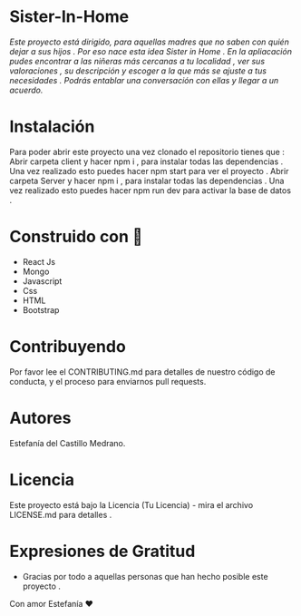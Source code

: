 # Sister-In-Home

*Este proyecto está dirigido, para aquellas madres que no saben con quién dejar a sus hijos . Por eso nace esta idea Sister in Home . En la apliacación pudes encontrar a las niñeras más cercanas a tu localidad , ver sus valoraciones , su descripción  y escoger a la que más se ajuste a tus necesidades . Podrás entablar una conversación con ellas y llegar a un acuerdo.*


# Instalación 


Para poder abrir este proyecto una vez clonado el repositorio tienes que : 
Abrir carpeta client y hacer npm i , para instalar todas las dependencias . Una vez realizado esto puedes hacer npm start para ver el proyecto .
Abrir carpeta Server y hacer npm i , para instalar todas las dependencias . Una vez realizado esto puedes hacer npm run dev para activar la base de datos . 
 
# Construido con 🔧 

- React Js 
- Mongo
- Javascript
- Css
- HTML 
- Bootstrap 


# Contribuyendo

Por favor lee el CONTRIBUTING.md para detalles de nuestro código de conducta, y el proceso para enviarnos pull requests.



# Autores 

Estefanía del Castillo Medrano.

# Licencia 

Este proyecto está bajo la Licencia (Tu Licencia) - mira el archivo LICENSE.md para detalles .

# Expresiones de Gratitud 
 
- Gracias por todo a aquellas personas que han hecho posible este proyecto .







Con amor Estefanía ♥️